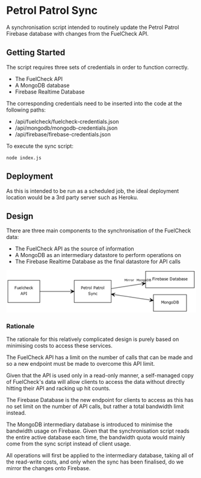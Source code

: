 
# Petrol Patrol Sync
A synchronisation script intended to routinely update the Petrol Patrol Firebase database with changes from the FuelCheck API.

## Getting Started
The script requires three sets of credentials in order to function correctly.

 - The FuelCheck API
 - A MongoDB database
 - Firebase Realtime Database

The corresponding credentials need to be inserted into the code at the following paths:

 - /api/fuelcheck/fuelcheck-credentials.json
 - /api/mongodb/mongodb-credentials.json
 - /api/firebase/firebase-credentials.json

To execute the sync script:

```
node index.js
```

## Deployment
As this is intended to be run as a scheduled job, the ideal deployment location would be a 3rd party server such as Heroku.

## Design

There are three main components to the synchronisation of the FuelCheck data:

 - The FuelCheck API as the source of information
 - A MongoDB as an intermediary datastore to perform operations on
 - The Firebase Realtime Database as the final datastore for API calls

![Architecture of Petrol Patrol Sync](docs/img/architecture.png "Architecture")

### Rationale
The rationale for this relatively complicated design is purely based on minimising costs to access these services.

The FuelCheck API has a limit on the number of calls that can be made and so a new endpoint must be made to overcome this API limit.

Given that the API is used only in a read-only manner, a self-managed copy of FuelCheck's data will allow clients to access the data without directly hitting their API and racking up hit counts.

The Firebase Database is the new endpoint for clients to access as this has no set limit on the number of API calls, but rather a total bandwidth limit instead.

The MongoDB intermediary database is introduced to minimise the bandwidth usage on Firebase. Given that the synchronisation script reads the entire active database each time, the bandwidth quota would mainly come from the sync script instead of client usage.

All operations will first be applied to the intermediary database, taking all of the read-write costs, and only when the sync has been finalised, do we mirror the changes onto Firebase.

